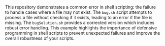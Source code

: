 This repository demonstrates a common error in shell scripting: the failure to handle cases where a file may not exist. The `bug.sh` script attempts to process a file without checking if it exists, leading to an error if the file is missing.  The `bugSolution.sh` provides a corrected version which includes robust error handling.  This example highlights the importance of defensive programming in shell scripts to prevent unexpected failures and improve the overall robustness of your scripts.